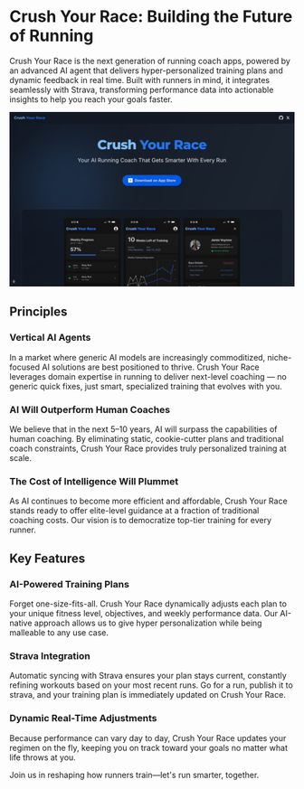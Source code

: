 # Crush Your Race: Building the Future of Running

Crush Your Race is the next generation of running coach apps, powered by an advanced AI agent that delivers hyper-personalized training plans and dynamic feedback in real time. Built with runners in mind, it integrates seamlessly with Strava, transforming performance data into actionable insights to help you reach your goals faster.

![Crush Your Race Banner](webapp/public/banner.png)

## Principles

### Vertical AI Agents
In a market where generic AI models are increasingly commoditized, niche-focused AI solutions are best positioned to thrive. Crush Your Race leverages domain expertise in running to deliver next-level coaching — no generic quick fixes, just smart, specialized training that evolves with you.

### AI Will Outperform Human Coaches
We believe that in the next 5–10 years, AI will surpass the capabilities of human coaching. By eliminating static, cookie-cutter plans and traditional coach constraints, Crush Your Race provides truly personalized training at scale.

### The Cost of Intelligence Will Plummet
As AI continues to become more efficient and affordable, Crush Your Race stands ready to offer elite-level guidance at a fraction of traditional coaching costs. Our vision is to democratize top-tier training for every runner.

## Key Features

### AI-Powered Training Plans
Forget one-size-fits-all. Crush Your Race dynamically adjusts each plan to your unique fitness level, objectives, and weekly performance data. Our AI-native approach allows us to give hyper personalization while being malleable to any use case.

### Strava Integration
Automatic syncing with Strava ensures your plan stays current, constantly refining workouts based on your most recent runs. Go for a run, publish it to strava, and your training plan is immediately updated on Crush Your Race.

### Dynamic Real-Time Adjustments
Because performance can vary day to day, Crush Your Race updates your regimen on the fly, keeping you on track toward your goals no matter what life throws at you.

Join us in reshaping how runners train—let's run smarter, together.